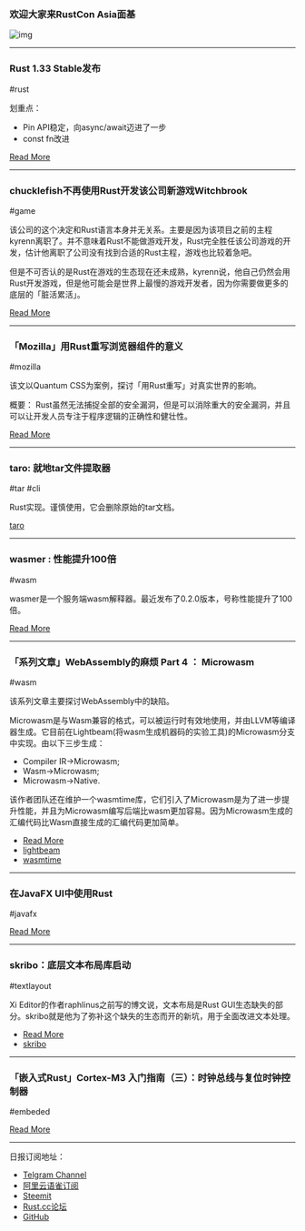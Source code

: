### 欢迎大家来RustCon Asia面基

![img](https://wx3.sinaimg.cn/mw690/71684decly1g0n484p4dsj20m80cqjso.jpg)

---

### Rust 1.33 Stable发布

#rust 

划重点：

- Pin API稳定，向async/await迈进了一步
- const fn改进

[Read More](https://blog.rust-lang.org/2019/02/28/Rust-1.33.0.html)

---

### chucklefish不再使用Rust开发该公司新游戏Witchbrook

#game

该公司的这个决定和Rust语言本身并无关系。主要是因为该项目之前的主程kyrenn离职了。并不意味着Rust不能做游戏开发，Rust完全胜任该公司游戏的开发，估计他离职了公司没有找到合适的Rust主程，游戏也比较着急吧。

但是不可否认的是Rust在游戏的生态现在还未成熟，kyrenn说，他自己仍然会用Rust开发游戏，但是他可能会是世界上最慢的游戏开发者，因为你需要做更多的底层的「脏活累活」。

[Read More](https://www.reddit.com/r/rust/comments/avwxq1/chucklefish_is_no_longer_using_rust_for_witchbrook/)

---

### 「Mozilla」用Rust重写浏览器组件的意义

#mozilla

该文以Quantum CSS为案例，探讨「用Rust重写」对真实世界的影响。

概要： Rust虽然无法捕捉全部的安全漏洞，但是可以消除重大的安全漏洞，并且可以让开发人员专注于程序逻辑的正确性和健壮性。

[Read More](https://hacks.mozilla.org/2019/02/rewriting-a-browser-component-in-rust/)

---

### taro: 就地tar文件提取器

#tar #cli

Rust实现。谨慎使用，它会删除原始的tar文档。

[taro](https://gitlab.com/antonok/taro)

---

### wasmer : 性能提升100倍

#wasm

wasmer是一个服务端wasm解释器。最近发布了0.2.0版本，号称性能提升了100倍。

[Read More](https://medium.com/wasmer/running-webassembly-100x-faster-%EF%B8%8F-a8237e9a372d)

---

### 「系列文章」WebAssembly的麻烦 Part 4 ： Microwasm

#wasm

该系列文章主要探讨WebAssembly中的缺陷。

Microwasm是与Wasm兼容的格式，可以被运行时有效地使用，并由LLVM等编译器生成。它目前在Lightbeam(将wasm生成机器码的实验工具)的Microwasm分支中实现。由以下三步生成：

- Compiler IR->Microwasm;
- Wasm->Microwasm;
- Microwasm->Native.

该作者团队还在维护一个wasmtime库，它们引入了Microwasm是为了进一步提升性能，并且为Microwasm编写后端比wasm更加容易。因为Microwasm生成的汇编代码比Wasm直接生成的汇编代码更加简单。

- [Read More](http://troubles.md/posts/microwasm/)
- [lightbeam](https://github.com/CraneStation/lightbeam)
- [wasmtime](https://github.com/CraneStation/wasmtime)

---

### 在JavaFX UI中使用Rust

#javafx

[Read More](https://astonbitecode.github.io/blog/post/rust-javafx/)

---

### skribo：底层文本布局库启动

#textlayout

Xi Editor的作者raphlinus之前写的博文说，文本布局是Rust GUI生态缺失的部分。skribo就是他为了弥补这个缺失的生态而开的新坑，用于全面改进文本处理。

- [Read More](https://raphlinus.github.io/rust/skribo/text/2019/02/27/text-layout-kickoff.html)
- [skribo](https://github.com/linebender/skribo)

---

### 「嵌入式Rust」Cortex-M3 入门指南（三）：时钟总线与复位时钟控制器 

#embeded

[Read More](https://zhuanlan.zhihu.com/p/57918979)

---

日报订阅地址：

- [Telgram Channel](https://t.me/rust_daily_news )
- [阿里云语雀订阅](https://www.yuque.com/chaosbot/rustnews)
- [Steemit](https://steemit.com/@blackanger)
- [Rust.cc论坛](https://rust.cc)
- [GitHub](https://github.com/RustStudy/rust_daily_news)